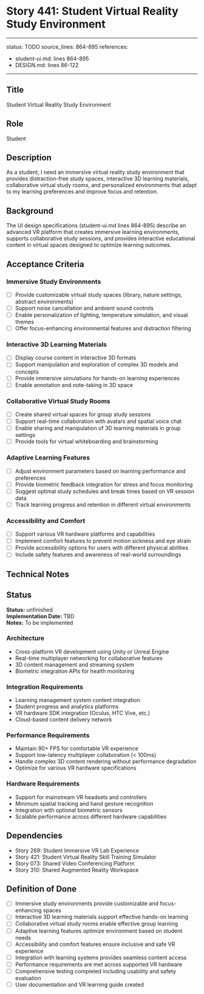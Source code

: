 # Story 441: Student Virtual Reality Study Environment

---
status: TODO
source_lines: 864-895
references:
  - student-ui.md: lines 864-895
  - DESIGN.md: lines 86-122
---

## Title
Student Virtual Reality Study Environment

## Role
Student

## Description
As a student, I need an immersive virtual reality study environment that provides distraction-free study spaces, interactive 3D learning materials, collaborative virtual study rooms, and personalized environments that adapt to my learning preferences and improve focus and retention.

## Background
The UI design specifications (student-ui.md lines 864-895) describe an advanced VR platform that creates immersive learning environments, supports collaborative study sessions, and provides interactive educational content in virtual spaces designed to optimize learning outcomes.

## Acceptance Criteria

### Immersive Study Environments
- [ ] Provide customizable virtual study spaces (library, nature settings, abstract environments)
- [ ] Support noise cancellation and ambient sound controls
- [ ] Enable personalization of lighting, temperature simulation, and visual themes
- [ ] Offer focus-enhancing environmental features and distraction filtering

### Interactive 3D Learning Materials
- [ ] Display course content in interactive 3D formats
- [ ] Support manipulation and exploration of complex 3D models and concepts
- [ ] Provide immersive simulations for hands-on learning experiences
- [ ] Enable annotation and note-taking in 3D space

### Collaborative Virtual Study Rooms
- [ ] Create shared virtual spaces for group study sessions
- [ ] Support real-time collaboration with avatars and spatial voice chat
- [ ] Enable sharing and manipulation of 3D learning materials in group settings
- [ ] Provide tools for virtual whiteboarding and brainstorming

### Adaptive Learning Features
- [ ] Adjust environment parameters based on learning performance and preferences
- [ ] Provide biometric feedback integration for stress and focus monitoring
- [ ] Suggest optimal study schedules and break times based on VR session data
- [ ] Track learning progress and retention in different virtual environments

### Accessibility and Comfort
- [ ] Support various VR hardware platforms and capabilities
- [ ] Implement comfort features to prevent motion sickness and eye strain
- [ ] Provide accessibility options for users with different physical abilities
- [ ] Include safety features and awareness of real-world surroundings

## Technical Notes


## Status
**Status:** unfinished  
**Implementation Date:** TBD  
**Notes:** To be implemented
### Architecture
- Cross-platform VR development using Unity or Unreal Engine
- Real-time multiplayer networking for collaborative features
- 3D content management and streaming system
- Biometric integration APIs for health monitoring

### Integration Requirements
- Learning management system content integration
- Student progress and analytics platforms
- VR hardware SDK integration (Oculus, HTC Vive, etc.)
- Cloud-based content delivery network

### Performance Requirements
- Maintain 90+ FPS for comfortable VR experience
- Support low-latency multiplayer collaboration (< 100ms)
- Handle complex 3D content rendering without performance degradation
- Optimize for various VR hardware specifications

### Hardware Requirements
- Support for mainstream VR headsets and controllers
- Minimum spatial tracking and hand gesture recognition
- Integration with optional biometric sensors
- Scalable performance across different hardware capabilities

## Dependencies
- Story 269: Student Immersive VR Lab Experience
- Story 421: Student Virtual Reality Skill Training Simulator
- Story 073: Shared Video Conferencing Platform
- Story 310: Shared Augmented Reality Workspace

## Definition of Done
- [ ] Immersive study environments provide customizable and focus-enhancing spaces
- [ ] Interactive 3D learning materials support effective hands-on learning
- [ ] Collaborative virtual study rooms enable effective group learning
- [ ] Adaptive learning features optimize environment based on student needs
- [ ] Accessibility and comfort features ensure inclusive and safe VR experience
- [ ] Integration with learning systems provides seamless content access
- [ ] Performance requirements are met across supported VR hardware
- [ ] Comprehensive testing completed including usability and safety evaluation
- [ ] User documentation and VR learning guide created
